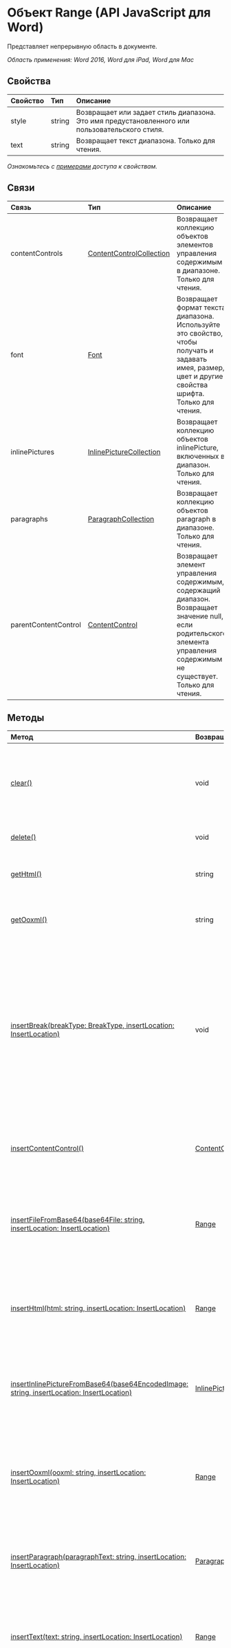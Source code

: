 # Объект Range (API JavaScript для Word)

Представляет непрерывную область в документе.

_Область применения: Word 2016, Word для iPad, Word для Mac_

## Свойства
| Свойство   | Тип|Описание
|:---------------|:--------|:----------|
|style|string|Возвращает или задает стиль диапазона. Это имя предустановленного или пользовательского стиля.|
|text|string|Возвращает текст диапазона. Только для чтения.|

_Ознакомьтесь с [примерами](#property-access-examples) доступа к свойствам._

## Связи
| Связь | Тип|Описание|
|:---------------|:--------|:----------|
|contentControls|[ContentControlCollection](contentcontrolcollection.md)|Возвращает коллекцию объектов элементов управления содержимым в диапазоне. Только для чтения.|
|font|[Font](font.md)|Возвращает формат текста диапазона. Используйте это свойство, чтобы получать и задавать имея, размер, цвет и другие свойства шрифта. Только для чтения.|
|inlinePictures|[InlinePictureCollection](inlinepicturecollection.md)|Возвращает коллекцию объектов inlinePicture, включенных в диапазон. Только для чтения.|
|paragraphs|[ParagraphCollection](paragraphcollection.md)|Возвращает коллекцию объектов paragraph в диапазоне. Только для чтения.|
|parentContentControl|[ContentControl](contentcontrol.md)|Возвращает элемент управления содержимым, содержащий диапазон. Возвращает значение null, если родительского элемента управления содержимым не существует. Только для чтения.|

## Методы

| Метод   | Возвращаемый тип|Описание|
|:---------------|:--------|:----------|
|[clear()](#clear)|void|Очищает содержимое объекта диапазона. Пользователь может отменить операцию для очищенного содержимого.|
|[delete()](#delete)|void|Удаляет диапазон и его содержимое из документа.|
|[getHtml()](#gethtml)|string|Возвращает HTML-представление объекта диапазона.|
|[getOoxml()](#getooxml)|string|Возвращает OOXML-представление объекта диапазона.|
|[insertBreak(breakType: BreakType, insertLocation: InsertLocation)](#insertbreakbreaktype-breaktype-insertlocation-insertlocation)|void|Вставляет разрыв в указанном расположении. Разрыв можно вставить только в объекты диапазона, содержащиеся в основном тексте документа, за исключением разрыва строки, который можно вставить в любой объект в тексте. Возможные значения InsertLocation: Replace, Before и After.|
|[insertContentControl()](#insertcontentcontrol)|[ContentControl](contentcontrol.md)|Включает объект диапазона в элемент управления содержимым форматированного текста.|
|[insertFileFromBase64(base64File: string, insertLocation: InsertLocation)](#insertfilefrombase64base64file-string-insertlocation-insertlocation)|[Range](range.md)|Вставляет документ в диапазон в указанном расположении. Возможные значения InsertLocation: Replace, Start и End.|
|[insertHtml(html: string, insertLocation: InsertLocation)](#inserthtmlhtml-string-insertlocation-insertlocation)|[Range](range.md)|Вставляет HTML в диапазон в указанном расположении. Возможные значения InsertLocation: Replace, Start и End.|
|[insertInlinePictureFromBase64(base64EncodedImage: string, insertLocation: InsertLocation)](#insertInlinePictureFromBase64base64EncodedImage-string-insertlocation-insertlocation)|[InlinePicture](inlinepicture.md)|Вставляет рисунок в содержимое в заданном расположении. Возможные значения insertLocation: Replace, Start, End, Before и After.
|[insertOoxml(ooxml: string, insertLocation: InsertLocation)](#insertooxmlooxml-string-insertlocation-insertlocation)|[Range](range.md)|Вставляет OOXML или wordProcessingML в диапазон в указанном расположении. Возможные значения InsertLocation: Replace, Start и End.|
|[insertParagraph(paragraphText: string, insertLocation: InsertLocation)](#insertparagraphparagraphtext-string-insertlocation-insertlocation)|[Paragraph](paragraph.md)|Вставляет абзац в диапазон в указанном расположении. Возможные значения InsertLocation: Before и After.|
|[insertText(text: string, insertLocation: InsertLocation)](#inserttexttext-string-insertlocation-insertlocation)|[Range](range.md)|Вставляет текст в диапазон в указанном расположении. Возможные значения InsertLocation: Replace, Start и End.|
|[load(param: object)](#loadparam-object)|void|Заполняет прокси-объект, созданный в слое JavaScript, значениями свойства и объекта, указанными в параметре.|
|[search(searchText: string, searchOptions: ParamTypeStrings.SearchOptions)](#searchsearchtext-string-searchoptions-paramtypestringssearchoptions)|[SearchResultCollection](searchresultcollection.md)|Выполняет поиск с помощью указанного объекта searchOptions в области объекта диапазона. Результат поиска — это коллекция объектов диапазона.|
|[select(selectionMode: SelectionMode)](#selectselectionmode-selectionmode)|void|Выбор диапазона и переход к нему в пользовательском интерфейсе Word. Возможные значения selectionMode: Select, Start и End.|

## Сведения о методе

### clear()
Очищает содержимое объекта диапазона. Пользователь может отменить операцию для очищенного содержимого.

#### Синтаксис
```js
rangeObject.clear();
```

#### Параметры
Нет

#### Возвращаемое значение
void

#### Примеры
```js
// Run a batch operation against the Word object model.
Word.run(function (context) {
    
    // Queue a command to get the current selection and then 
    // create a proxy range object with the results.
    var range = context.document.getSelection();
    
    // Queue a commmand to clear the contents of the proxy range object.
    range.clear();
    
    // Synchronize the document state by executing the queued commands, 
    // and return a promise to indicate task completion.
    return context.sync().then(function () {
        console.log('Cleared the selection (range object)');
    });  
})
.catch(function (error) {
    console.log('Error: ' + JSON.stringify(error));
    if (error instanceof OfficeExtension.Error) {
        console.log('Debug info: ' + JSON.stringify(error.debugInfo));
    }
});
```
### delete()
Удаляет диапазон и его содержимое из документа.

#### Синтаксис
```js
rangeObject.delete();
```

#### Параметры
Нет

#### Возвращаемое значение
void

#### Примеры
```js
// Run a batch operation against the Word object model.
Word.run(function (context) {
    
    // Queue a command to get the current selection and then 
    // create a proxy range object with the results.
    var range = context.document.getSelection();
    
    // Queue a commmand to delete the range object.
    range.delete();
    
    // Synchronize the document state by executing the queued commands, 
    // and return a promise to indicate task completion.
    return context.sync().then(function () {
        console.log('Deleted the selection (range object)');
    });  
})
.catch(function (error) {
    console.log('Error: ' + JSON.stringify(error));
    if (error instanceof OfficeExtension.Error) {
        console.log('Debug info: ' + JSON.stringify(error.debugInfo));
    }
});
```

### getHtml()
Возвращает HTML-представление объекта диапазона.

#### Синтаксис
```js
rangeObject.getHtml();
```

#### Параметры
Нет

#### Возвращаемое значение
string

#### Примеры
```js
// Run a batch operation against the Word object model.
Word.run(function (context) {
    
    // Queue a command to get the current selection and then 
    // create a proxy range object with the results.
    var range = context.document.getSelection();
    
    // Queue a commmand to get the HTML of the current selection. 
    var html = range.getHtml();
    
    // Synchronize the document state by executing the queued commands, 
    // and return a promise to indicate task completion.
    return context.sync().then(function () {
        console.log('The HTML read from the document was: ' + html.value);
    });  
})
.catch(function (error) {
    console.log('Error: ' + JSON.stringify(error));
    if (error instanceof OfficeExtension.Error) {
        console.log('Debug info: ' + JSON.stringify(error.debugInfo));
    }
});
```

### getOoxml()
Возвращает OOXML-представление объекта диапазона.

#### Синтаксис
```js
rangeObject.getOoxml();
```

#### Параметры
Нет

#### Возвращаемое значение
string

#### Примеры
```js
// Run a batch operation against the Word object model.
Word.run(function (context) {
    
    // Queue a command to get the current selection and then 
    // create a proxy range object with the results.
    var range = context.document.getSelection();
    
    // Queue a commmand to get the OOXML of the current selection. 
    var ooxml = range.getOoxml();
    
    // Synchronize the document state by executing the queued commands, 
    // and return a promise to indicate task completion.
    return context.sync().then(function () {
        console.log('The OOXML read from the document was:  ' + ooxml.value);
    });  
})
.catch(function (error) {
    console.log('Error: ' + JSON.stringify(error));
    if (error instanceof OfficeExtension.Error) {
        console.log('Debug info: ' + JSON.stringify(error.debugInfo));
    }
});
```

### insertBreak(breakType: BreakType, insertLocation: InsertLocation)
Вставляет разрыв в указанном расположении. Разрыв можно вставить только в объекты диапазона, содержащиеся в основном тексте документа, за исключением разрыва строки, который можно вставить в любой объект в тексте. Возможные значения InsertLocation: Replace, Before и After.

#### Синтаксис
```js
rangeObject.insertBreak(breakType, insertLocation);
```

#### Параметры
| Параметр   | Тип|Описание|
|:---------------|:--------|:----------|
|breakType|BreakType|Обязательный параметр. Тип разрыва, добавляемого в диапазон.|
|insertLocation|InsertLocation|Обязательный параметр. Возможные значения: Replace, Before и After.|

#### Возвращаемое значение
void

#### Дополнительные сведения
Невозможно вставить разрыв в верхние и нижние колонтитулы, сноску, концевую сноску, примечание и текстовое поле, за исключением разрыва строки. 

#### Примеры
```js
// Run a batch operation against the Word object model.
Word.run(function (context) {
    
    // Queue a command to get the current selection and then 
    // create a proxy range object with the results.
    var range = context.document.getSelection();
    
    // Queue a commmand to insert a page break after the selected text.
    range.insertBreak('page', 'After');
    
    // Synchronize the document state by executing the queued commands, 
    // and return a promise to indicate task completion.
    return context.sync().then(function () {
        console.log('Inserted a page break after the selected text.');
    });  
})
.catch(function (error) {
    console.log('Error: ' + JSON.stringify(error));
    if (error instanceof OfficeExtension.Error) {
        console.log('Debug info: ' + JSON.stringify(error.debugInfo));
    }
});
```

### insertContentControl()
Включает объект диапазона в элемент управления содержимым форматированного текста.

#### Синтаксис
```js
rangeObject.insertContentControl();
```

#### Параметры
Нет

#### Возвращаемое значение
[ContentControl](contentcontrol.md)

#### Примеры
```js
// Run a batch operation against the Word object model.
Word.run(function (context) {
    
    // Queue a command to get the current selection and then 
    // create a proxy range object with the results.
    var range = context.document.getSelection();
    
    // Queue a commmand to insert a content control around the selected text,
    // and create a proxy content control object. We'll update the properties
    // on the content control.
    var myContentControl = range.insertContentControl();
    myContentControl.tag = "Customer-Address";
    myContentControl.title = "Enter Customer Address Here:";
    myContentControl.style = "Normal";
    myContentControl.insertText("One Microsoft Way, Redmond, WA 98052", 'replace');
    myContentControl.cannotEdit = true;
    myContentControl.appearance = "tags";
    
    // Synchronize the document state by executing the queued commands, 
    // and return a promise to indicate task completion.
    return context.sync().then(function () {
        console.log('Wrapped a content control around the selected text.');
    });  
})
.catch(function (error) {
    console.log('Error: ' + JSON.stringify(error));
    if (error instanceof OfficeExtension.Error) {
        console.log('Debug info: ' + JSON.stringify(error.debugInfo));
    }
});
```

### insertFileFromBase64(base64File: string, insertLocation: InsertLocation)
Вставляет документ в диапазон в указанном расположении. Возможные значения InsertLocation: Replace, Start и End.

#### Синтаксис
```js
rangeObject.insertFileFromBase64(base64File, insertLocation);
```

#### Параметры
| Параметр   | Тип|Описание|
|:---------------|:--------|:----------|
|base64File|string|Обязательный параметр. Содержимое файла с кодировкой base64, которое необходимо вставить.|
|insertLocation|InsertLocation|Обязательный параметр. Возможные значения: Replace, Start и End.|

#### Возвращаемое значение
[Range](range.md)

#### Примеры
```js
// Run a batch operation against the Word object model.
Word.run(function (context) {
    
    // Queue a command to get the current selection and then 
    // create a proxy range object with the results.
    var range = context.document.getSelection();
    
    // Queue a commmand to insert base64 encoded .docx at the beginning of the range.
    // You'll need to implement getBase64() to make this work.
    range.insertFileFromBase64(getBase64(), Word.InsertLocation.start);
    
    // Synchronize the document state by executing the queued commands, 
    // and return a promise to indicate task completion.
    return context.sync().then(function () {
        console.log('Added base64 encoded text to the beginning of the range.');
    });  
})
.catch(function (error) {
    console.log('Error: ' + JSON.stringify(error));
    if (error instanceof OfficeExtension.Error) {
        console.log('Debug info: ' + JSON.stringify(error.debugInfo));
    }
});
```

### insertHtml(html: string, insertLocation: InsertLocation)
Вставляет HTML в диапазон в указанном расположении. Возможные значения InsertLocation: Replace, Start и End.

#### Синтаксис
```js
rangeObject.insertHtml(html, insertLocation);
```

#### Параметры
| Параметр   | Тип|Описание|
|:---------------|:--------|:----------|
|html|string|Обязательный параметр. HTML-код, который необходимо вставить в диапазон.|
|insertLocation|InsertLocation|Обязательный параметр. Возможные значения: Replace, Start и End.|

#### Возвращаемое значение
[Range](range.md)

#### Примеры
```js
// Run a batch operation against the Word object model.
Word.run(function (context) {
    
    // Queue a command to get the current selection and then 
    // create a proxy range object with the results.
    var range = context.document.getSelection();
    
    // Queue a commmand to insert HTML in to the beginning of the range.
    range.insertHtml('<strong>This is text inserted with range.insertHtml()</strong>', Word.InsertLocation.start);
    
    // Synchronize the document state by executing the queued commands, 
    // and return a promise to indicate task completion.
    return context.sync().then(function () {
        console.log('HTML added to the beginning of the range.');
    });  
})
.catch(function (error) {
    console.log('Error: ' + JSON.stringify(error));
    if (error instanceof OfficeExtension.Error) {
        console.log('Debug info: ' + JSON.stringify(error.debugInfo));
    }
});
```

### insertInlinePictureFromBase64(base64EncodedImage: string, insertLocation: InsertLocation)
Вставляет рисунок в содержимое в заданном расположении. Возможные значения insertLocation: Replace, Start, End, Before и After.

#### Синтаксис
rangeObject.insertInlinePictureFromBase64(image, insertLocation);

#### Параметры
| Параметр   | Тип|Описание|
|:---------------|:--------|:----------|
|base64EncodedImage|string|Обязательный параметр. Вставляемое в диапазон изображение в кодировке base64.|
|insertLocation|InsertLocation|Обязательный параметр. Возможные значения: Replace, Start, End, Before и After.|

#### Возвращаемое значение
[InlinePicture](inlinepicture.md)

### insertOoxml(ooxml: string, insertLocation: InsertLocation)
Вставляет OOXML или wordProcessingML в диапазон в указанном расположении. Возможные значения InsertLocation: Replace, Start и End.

#### Синтаксис
```js
rangeObject.insertOoxml(ooxml, insertLocation);
```

#### Параметры
| Параметр   | Тип|Описание|
|:---------------|:--------|:----------|
|"ooxml"|string|Обязательный параметр. OOXML или wordProcessingML, которые необходимо вставить в диапазон.|
|insertLocation|InsertLocation|Обязательный параметр. Возможные значения: Replace, Start и End.|

#### Возвращаемое значение
[Range](range.md)

#### Примеры
```js
// Run a batch operation against the Word object model.
Word.run(function (context) {
    
    // Queue a command to get the current selection and then 
    // create a proxy range object with the results.
    var range = context.document.getSelection();
    
    // Queue a commmand to insert OOXML in to the beginning of the range.
    range.insertOoxml("<pkg:package xmlns:pkg='http://schemas.microsoft.com/office/2006/xmlPackage'><pkg:part pkg:name='/_rels/.rels' pkg:contentType='application/vnd.openxmlformats-package.relationships+xml' pkg:padding='512'><pkg:xmlData><Relationships xmlns='http://schemas.openxmlformats.org/package/2006/relationships'><Relationship Id='rId1' Type='http://schemas.openxmlformats.org/officeDocument/2006/relationships/officeDocument' Target='word/document.xml'/></Relationships></pkg:xmlData></pkg:part><pkg:part pkg:name='/word/document.xml' pkg:contentType='application/vnd.openxmlformats-officedocument.wordprocessingml.document.main+xml'><pkg:xmlData><w:document xmlns:w='http://schemas.openxmlformats.org/wordprocessingml/2006/main' ><w:body><w:p><w:pPr><w:spacing w:before='360' w:after='0' w:line='480' w:lineRule='auto'/><w:rPr><w:color w:val='70AD47' w:themeColor='accent6'/><w:sz w:val='28'/></w:rPr></w:pPr><w:r><w:rPr><w:color w:val='70AD47' w:themeColor='accent6'/><w:sz w:val='28'/></w:rPr><w:t>This text has formatting directly applied to achieve its font size, color, line spacing, and paragraph spacing.</w:t></w:r></w:p></w:body></w:document></pkg:xmlData></pkg:part></pkg:package>", Word.InsertLocation.start);
    
    // Synchronize the document state by executing the queued commands, 
    // and return a promise to indicate task completion.
    return context.sync().then(function () {
        console.log('OOXML added to the beginning of the range.');
    });  
})
.catch(function (error) {
    console.log('Error: ' + JSON.stringify(error));
    if (error instanceof OfficeExtension.Error) {
        console.log('Debug info: ' + JSON.stringify(error.debugInfo));
    }
});
```

#### Дополнительные сведения
Рекомендации по работе с OOXML см. в статье [Создание улучшенных надстроек для Word с помощью Office Open XML](https://msdn.microsoft.com/en-us/library/office/dn423225.aspx).

### insertParagraph(paragraphText: string, insertLocation: InsertLocation)
Вставляет абзац в диапазон в указанном расположении. Возможные значения InsertLocation: Before и After.

#### Синтаксис
```js
rangeObject.insertParagraph(paragraphText, insertLocation);
```

#### Параметры
| Параметр   | Тип|Описание|
|:---------------|:--------|:----------|
|paragraphText|string|Обязательный параметр. Текст абзаца, который необходимо вставить.|
|insertLocation|InsertLocation|Обязательный параметр. Возможные значения: Before и After.|

#### Возвращаемое значение
[Paragraph](paragraph.md)

#### Примеры
```js
// Run a batch operation against the Word object model.
Word.run(function (context) {
    
    // Queue a command to get the current selection and then 
    // create a proxy range object with the results.
    var range = context.document.getSelection();
    
    // Queue a commmand to insert the paragraph after the range.
    range.insertParagraph('Content of a new paragraph', Word.InsertLocation.after);
    
    // Synchronize the document state by executing the queued commands, 
    // and return a promise to indicate task completion.
    return context.sync().then(function () {
        console.log('Paragraph added to the end of the range.');
    });  
})
.catch(function (error) {
    console.log('Error: ' + JSON.stringify(error));
    if (error instanceof OfficeExtension.Error) {
        console.log('Debug info: ' + JSON.stringify(error.debugInfo));
    }
});
```

### insertText(text: string, insertLocation: InsertLocation)
Вставляет текст в диапазон в указанном расположении. Возможные значения InsertLocation: Replace, Start и End.

#### Синтаксис
```js
rangeObject.insertText(text, insertLocation);
```

#### Параметры
| Параметр   | Тип|Описание|
|:---------------|:--------|:----------|
|text|string|Обязательный параметр. Текст, который необходимо вставить.|
|insertLocation|InsertLocation|Обязательный параметр. Возможные значения: Replace, Start и End.|

#### Возвращаемое значение
[Range](range.md)

#### Примеры
```js
// Run a batch operation against the Word object model.
Word.run(function (context) {
    
    // Queue a command to get the current selection and then 
    // create a proxy range object with the results.
    var range = context.document.getSelection();
    
    // Queue a commmand to insert the paragraph at the end of the range.
    range.insertText('New text inserted into the range.', Word.InsertLocation.end);
    
    // Synchronize the document state by executing the queued commands, 
    // and return a promise to indicate task completion.
    return context.sync().then(function () {
        console.log('Text added to the end of the range.');
    });  
})
.catch(function (error) {
    console.log('Error: ' + JSON.stringify(error));
    if (error instanceof OfficeExtension.Error) {
        console.log('Debug info: ' + JSON.stringify(error.debugInfo));
    }
});
```

### load(param: object)
Заполняет прокси-объект, созданный в слое JavaScript, значениями свойства и объекта, указанными в параметре.

#### Синтаксис
```js
object.load(param);
```

#### Параметры
| Параметр   | Тип|Описание|
|:---------------|:--------|:----------|
|param|object|Необязательный параметр. Принимает имена параметров и связей в виде строки с разделителями или массива. Либо укажите объект [loadOption](loadoption.md).|

#### Возвращаемое значение
void

#### Примеры
```js
// Run a batch operation against the Word object model.
Word.run(function (context) {
    
    // Queue a command to get the current selection and then 
    // create a proxy range object with the results.
    var range = context.document.getSelection();
    
    // Queue a commmand to load font and style information for the range.
    context.load(range, 'font/size, font/name, font/color, style');
    
    // Synchronize the document state by executing the queued commands, 
    // and return a promise to indicate task completion.
    return context.sync().then(function () {
        
        // Show the results of the load method. Here we show the
        // property values on the range object.
        var results = "  ---Font size: " + range.font.size +
                      "  ---Font name: " + range.font.name +
                      "  ---Font color: " + range.font.color +
                      "  ---Style: " + range.style;
        console.log(results);
    });  
})
.catch(function (error) {
    console.log('Error: ' + JSON.stringify(error));
    if (error instanceof OfficeExtension.Error) {
        console.log('Debug info: ' + JSON.stringify(error.debugInfo));
    }
});
```

### search(searchText: string, searchOptions: ParamTypeStrings.SearchOptions)
Выполняет поиск с помощью указанного объекта searchOptions в области объекта диапазона. Результат поиска — это коллекция объектов диапазона.

#### Синтаксис
```js
rangeObject.search(searchText, searchOptions);
```

#### Параметры
| Параметр   | Тип|Описание|
|:---------------|:--------|:----------|
|searchText|string|Обязательный параметр. Текст для поиска.|
|[searchOptions](searchoptions.md)|ParamTypeStrings.SearchOptions|Необязательный параметр. Параметры поиска.|

#### Возвращаемое значение
[SearchResultCollection](searchresultcollection.md)


### select(selectionMode: SelectionMode)
Выбор диапазона и переход к нему в пользовательском интерфейсе Word. Возможные значения selectionMode: Select, Start и End.

#### Синтаксис
```js
rangeObject.select(selectionMode);
```

#### Параметры
| Параметр   | Тип|Описание|
|:---------------|:--------|:----------|
|selectionMode|SelectionMode|Необязательный параметр. Возможные режимы выбора: Select, Start и End. Значение по умолчанию — Select.|

#### Возвращаемое значение
void

#### Примеры
```js
// Run a batch operation against the Word object model.
Word.run(function (context) {
    
    // Queue a command to get the current selection and then 
    // create a proxy range object with the results.
    var range = context.document.getSelection();
    
    // Queue a commmand to insert HTML in to the beginning of the range.
    range.insertHtml('<strong>This is text inserted with range.insertHtml()</strong>', Word.InsertLocation.start);
    
    // Queue a command to select the HTML that was inserted.
    range.select();
    
    // Synchronize the document state by executing the queued commands, 
    // and return a promise to indicate task completion.
    return context.sync().then(function () {
        console.log('Selected the range.');
    });  
})
.catch(function (error) {
    console.log('Error: ' + JSON.stringify(error));
    if (error instanceof OfficeExtension.Error) {
        console.log('Debug info: ' + JSON.stringify(error.debugInfo));
    }
});
```

## Сведения о поддержке

Используйте [набор требований](https://msdn.microsoft.com/EN-US/library/office/mt590206.aspx) в проверках среды выполнения, чтобы обеспечить поддержку ведущей версии Word для своего приложения. Дополнительные сведения о требованиях ведущих приложений и серверов Office см. в статье [Требования для запуска надстроек Office](https://msdn.microsoft.com/EN-US/library/office/dn833104.aspx). 
